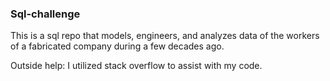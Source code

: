 ### Sql-challenge

This is a sql repo that models, engineers, and analyzes data of the workers of a fabricated company during a few decades ago.

Outside help: I utilized stack overflow to assist with my code.
